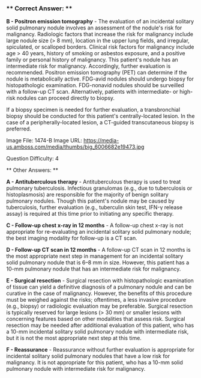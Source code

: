 ### ** Correct Answer: **

**B - Positron emission tomography** - The evaluation of an incidental solitary solid pulmonary nodule involves an assessment of the nodule's risk for malignancy. Radiologic factors that increase the risk for malignancy include large nodule size (> 8 mm), location in the upper lung fields, and irregular, spiculated, or scalloped borders. Clinical risk factors for malignancy include age > 40 years, history of smoking or asbestos exposure, and a positive family or personal history of malignancy. This patient's nodule has an intermediate risk for malignancy. Accordingly, further evaluation is recommended. Positron emission tomography (PET) can determine if the nodule is metabolically active. FDG-avid nodules should undergo biopsy for histopathologic examination. FDG-nonavid nodules should be surveilled with a follow-up CT scan. Alternatively, patients with intermediate- or high-risk nodules can proceed directly to biopsy.

If a biopsy specimen is needed for further evaluation, a transbronchial biopsy should be conducted for this patient's centrally-located lesion. In the case of a peripherally-located lesion, a CT-guided transcutaneous biopsy is preferred.

Image File: 1474-B
Image URL: https://media-us.amboss.com/media/thumbs/big_6006682e19473.jpg

Question Difficulty: 4

** Other Answers: **

**A - Antituberculous therapy** - Antituberculous therapy is used to treat pulmonary tuberculosis. Infectious granulomas (e.g., due to tuberculosis or histoplasmosis) are responsible for the majority of benign solitary pulmonary nodules. Though this patient's nodule may be caused by tuberculosis, further evaluation (e.g., tuberculin skin test, IFN-γ release assay) is required at this time prior to initiating any specific therapy.

**C - Follow-up chest x-ray in 12 months** - A follow-up chest x-ray is not appropriate for re-evaluating an incidental solitary solid pulmonary nodule; the best imaging modality for follow-up is a CT scan.

**D - Follow-up CT scan in 12 months** - A follow-up CT scan in 12 months is the most appropriate next step in management for an incidental solitary solid pulmonary nodule that is 6–8 mm in size. However, this patient has a 10-mm pulmonary nodule that has an intermediate risk for malignancy.

**E - Surgical resection** - Surgical resection with histopathologic examination of tissue can yield a definitive diagnosis of a pulmonary nodule and can be curative in the case of malignancy. However, the benefits of this procedure must be weighed against the risks; oftentimes, a less invasive procedure (e.g., biopsy) or radiologic evaluation may be preferable. Surgical resection is typically reserved for large lesions (> 30 mm) or smaller lesions with concerning features based on other modalities that assess risk. Surgical resection may be needed after additional evaluation of this patient, who has a 10-mm incidental solitary solid pulmonary nodule with intermediate risk, but it is not the most appropriate next step at this time.

**F - Reassurance** - Reassurance without further evaluation is appropriate for incidental solitary solid pulmonary nodules that have a low risk for malignancy. It is not appropriate for this patient, who has a 10-mm solid pulmonary nodule with intermediate risk for malignancy.

